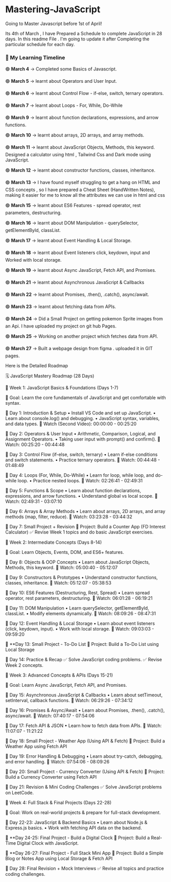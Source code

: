 # Mastering-JavaScript
Going to Master Javascript before 1st of April!


Its 4th of March , I have Prepared a Schedule to complete JavaScript in 28 days. In this readme File . I'm going to update it after Completing the particular schedule for each day. 

### 📌 My Learning Timeline  
🟢 **March 4** → Completed some Basics of Javascript.

🟢 **March 5** → learnt about Operators and User Input.

🟢 **March 6** → learnt about Control Flow - if-else, switch, ternary operators.

🟢 **March 7** → learnt about Loops - For, While, Do-While

🟢 **March 9** → learnt about function declarations, expressions, and arrow functions.

🟢 **March 10** → learnt about arrays, 2D arrays, and array methods.

🟢 **March 11** → learnt about JavaScript Objects, Methods, this keyword.
Designed a calculator using html , Tailwind Css and Dark mode using JavaScript.

🟢 **March 12** → learnt about constructor functions, classes, inheritance.

🟢 **March 13** → I have found myself struggling to get a hang on HTML and CSS concepts , so I have prepared a Cheat Sheet (HandWritten Notes), making it easier for me to know all the attributes we can use in html and css

🟢 **March 15** → learnt about ES6 Features - spread operator, rest parameters, destructuring.

🟢 **March 16** → learnt about DOM Manipulation - querySelector, getElementById, classList.

🟢 **March 17** → learnt about Event Handling & Local Storage.

🟢 **March 18** → learnt about Event listeners click, keydown, input and Worked with local storage.

🟢 **March 19** → learnt about Async JavaScript, Fetch API, and Promises.

🟢 **March 21** → learnt about Asynchronous JavaScript & Callbacks

🟢 **March 22** → learnt about Promises, .then(), .catch(), async/await.

🟢 **March 23** → learnt about fetching data from APIs.

🟢 **March 24** → Did a Small Project on getting pokemon Sprite images from an Api. I have uploaded my project on git hub Pages.

🟢 **March 25** → Working on another project which fetches data from API.

🟢 **March 27** → Built a webpage design from figma . uploaded it in GIT pages.


Here is the Detailed Roadmap

🗓 JavaScript Mastery Roadmap (28 Days)

📌 Week 1: JavaScript Basics & Foundations (Days 1-7)

🎯 Goal: Learn the core fundamentals of JavaScript and get comfortable with syntax.

📍 Day 1: Introduction & Setup
	•	Install VS Code and set up JavaScript.
	•	Learn about console.log() and debugging.
	•	JavaScript syntax, variables, and data types.
📖 Watch (Second Video): 00:00:00 - 00:25:20

📍 Day 2: Operators & User Input
	•	Arithmetic, Comparison, Logical, and Assignment Operators.
	•	Taking user input with prompt() and confirm().
📖 Watch: 00:25:20 - 00:44:48

📍 Day 3: Control Flow (if-else, switch, ternary)
	•	Learn if-else conditions and switch statements.
	•	Practice ternary operators.
📖 Watch: 00:44:48 - 01:48:49

📍 Day 4: Loops (For, While, Do-While)
	•	Learn for loop, while loop, and do-while loop.
	•	Practice nested loops.
📖 Watch: 02:26:41 - 02:49:31

📍 Day 5: Functions & Scope
	•	Learn about function declarations, expressions, and arrow functions.
	•	Understand global vs local scope.
📖 Watch: 02:49:31 - 03:07:10

📍 Day 6: Arrays & Array Methods
	•	Learn about arrays, 2D arrays, and array methods (map, filter, reduce).
📖 Watch: 03:23:28 - 03:44:32

📍 Day 7: Small Project + Revision
🔹 Project: Build a Counter App (FD Interest Calculator)
✅ Revise Week 1 topics and do basic JavaScript exercises.

📌 Week 2: Intermediate Concepts (Days 8-14)

🎯 Goal: Learn Objects, Events, DOM, and ES6+ features.

📍 Day 8: Objects & OOP Concepts
	•	Learn about JavaScript Objects, Methods, this keyword.
📖 Watch: 05:00:40 - 05:12:07

📍 Day 9: Constructors & Prototypes
	•	Understand constructor functions, classes, inheritance.
📖 Watch: 05:12:07 - 05:38:53

📍 Day 10: ES6 Features (Destructuring, Rest, Spread)
	•	Learn spread operator, rest parameters, destructuring.
📖 Watch: 06:01:28 - 06:19:21

📍 Day 11: DOM Manipulation
	•	Learn querySelector, getElementById, classList.
	•	Modify elements dynamically.
📖 Watch: 08:09:26 - 08:47:31

📍 Day 12: Event Handling & Local Storage
	•	Learn about event listeners (click, keydown, input).
	•	Work with local storage.
📖 Watch: 09:03:03 - 09:59:20

📍 **Day 13: Small Project - To-Do List
🔹 Project: Build a To-Do List using Local Storage

📍 Day 14: Practice & Recap
✅ Solve JavaScript coding problems.
✅ Revise Week 2 concepts.

📌 Week 3: Advanced Concepts & APIs (Days 15-21)

🎯 Goal: Learn Async JavaScript, Fetch API, and Promises.

📍 Day 15: Asynchronous JavaScript & Callbacks
	•	Learn about setTimeout, setInterval, callback functions.
📖 Watch: 06:29:26 - 07:34:12

📍 Day 16: Promises & Async/Await
	•	Learn about Promises, .then(), .catch(), async/await.
📖 Watch: 07:40:17 - 07:54:06

📍 Day 17: Fetch API & JSON
	•	Learn how to fetch data from APIs.
📖 Watch: 11:07:07 - 11:21:22

📍 Day 18: Small Project - Weather App (Using API & Fetch)
🔹 Project: Build a Weather App using Fetch API

📍 Day 19: Error Handling & Debugging
	•	Learn about try-catch, debugging, and error handling.
📖 Watch: 07:54:06 - 08:09:26

📍 Day 20: Small Project - Currency Converter (Using API & Fetch)
🔹 Project: Build a Currency Converter using Fetch API

📍 Day 21: Revision & Mini Coding Challenges
✅ Solve JavaScript problems on LeetCode.

📌 Week 4: Full Stack & Final Projects (Days 22-28)

🎯 Goal: Work on real-world projects & prepare for full-stack development.

📍 Day 22-23: JavaScript & Backend Basics
	•	Learn about Node.js & Express.js basics.
	•	Work with fetching API data on the backend.

📍 **Day 24-25: Final Project - Build a Digital Clock
🔹 Project: Build a Real-Time Digital Clock with JavaScript.

📍 **Day 26-27: Final Project - Full Stack Mini App
🔹 Project: Build a Simple Blog or Notes App using Local Storage & Fetch API

📍 Day 28: Final Revision + Mock Interviews
✅ Revise all topics and practice coding challenges.


